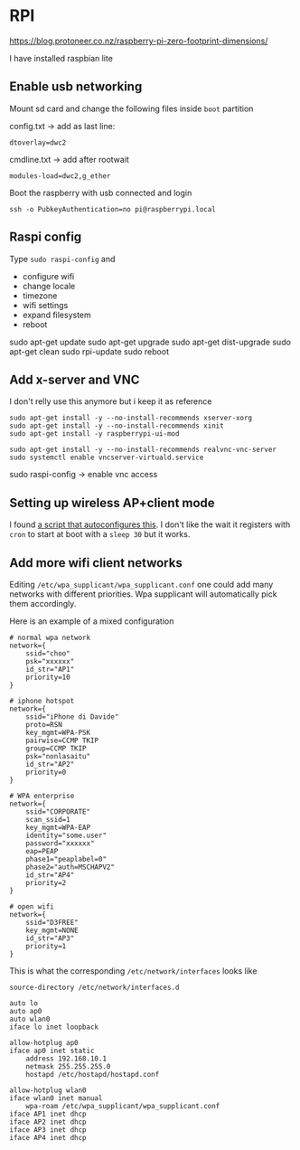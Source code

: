 # RPI

https://blog.protoneer.co.nz/raspberry-pi-zero-footprint-dimensions/

I have installed raspbian lite

## Enable usb networking

Mount sd card and change the following files inside `boot` partition

config.txt -> add as last line:

    dtoverlay=dwc2

cmdline.txt -> add after rootwait

    modules-load=dwc2,g_ether

Boot the raspberry with usb connected and login

    ssh -o PubkeyAuthentication=no pi@raspberrypi.local


## Raspi config

Type `sudo raspi-config` and

- configure wifi
- change locale
- timezone
- wifi settings
- expand filesystem
- reboot

sudo apt-get update
sudo apt-get upgrade
sudo apt-get dist-upgrade
sudo apt-get clean
sudo rpi-update
sudo reboot


## Add x-server and VNC

I don't relly use this anymore but i keep it as reference

    sudo apt-get install -y --no-install-recommends xserver-xorg
    sudo apt-get install -y --no-install-recommends xinit
    sudo apt-get install -y raspberrypi-ui-mod

    sudo apt-get install -y --no-install-recommends realvnc-vnc-server
    sudo systemctl enable vncserver-virtuald.service

sudo raspi-config
-> enable vnc access

## Setting up wireless AP+client mode

I found [a script that autoconfigures this](https://gist.github.com/lukicdarkoo/6b92d182d37d0a10400060d8344f86e4).
I don't like the wait it registers with `cron` to start at boot with a `sleep 30` but it works.

## Add more wifi client networks 

Editing `/etc/wpa_supplicant/wpa_supplicant.conf` one could add many networks with different priorities. Wpa supplicant will automatically pick them accordingly.

Here is an example of a mixed configuration

    # normal wpa network
    network={
        ssid="choo"
        psk="xxxxxx"
        id_str="AP1"
        priority=10
    }

    # iphone hotspot
    network={
        ssid="iPhone di Davide"
        proto=RSN
        key_mgmt=WPA-PSK
        pairwise=CCMP TKIP
        group=CCMP TKIP
        psk="nonlasaitu"
        id_str="AP2"
        priority=0
    }

    # WPA enterprise
    network={
        ssid="CORPORATE"
        scan_ssid=1
        key_mgmt=WPA-EAP
        identity="some.user"
        password="xxxxxx"
        eap=PEAP
        phase1="peaplabel=0"
        phase2="auth=MSCHAPV2"
        id_str="AP4"
        priority=2
    }

    # open wifi
    network={
        ssid="D3FREE"
        key_mgmt=NONE
        id_str="AP3"
        priority=1
    }


This is what the corresponding `/etc/network/interfaces` looks like

    source-directory /etc/network/interfaces.d

    auto lo
    auto ap0
    auto wlan0
    iface lo inet loopback

    allow-hotplug ap0
    iface ap0 inet static
        address 192.168.10.1
        netmask 255.255.255.0
        hostapd /etc/hostapd/hostapd.conf

    allow-hotplug wlan0
    iface wlan0 inet manual
        wpa-roam /etc/wpa_supplicant/wpa_supplicant.conf
    iface AP1 inet dhcp
    iface AP2 inet dhcp
    iface AP3 inet dhcp
    iface AP4 inet dhcp
